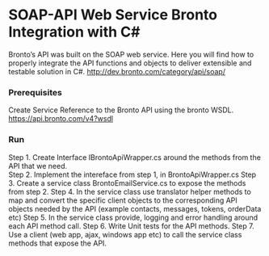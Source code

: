 # SOAP-API Web Service Bronto Integration with C#


Bronto’s API was built on the SOAP web service. Here you will find how to properly integrate the API functions and objects to deliver extensible and testable solution in C#.
http://dev.bronto.com/category/api/soap/


### Prerequisites

Create Service Reference to the Bronto API using the bronto WSDL.
https://api.bronto.com/v4?wsdl

### Run

Step 1. Create Interface IBrontoApiWrapper.cs around the methods from the API that we need.  
Step 2. Implement the intereface from step 1, in BrontoApiWrapper.cs
Step 3. Create a service class BrontoEmailService.cs to expose the methods from step 2.
Step 4. In the service class use translator helper methods to map and convert the specific client objects to the corresponding API objects needed by the API (example contacts, messages, tokens, orderData etc)
Step 5. In the service class provide, logging and error handling around each API method call.
Step 6. Write Unit tests for the API methods.
Step 7. Use a client (web app, ajax, windows app etc) to call the service class methods that expose the API.




